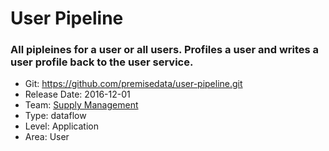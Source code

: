 # User Pipeline
### All pipleines for a user or all users. Profiles a user and writes a user profile back to the user service.
* Git: https://github.com/premisedata/user-pipeline.git
* Release Date: 2016-12-01
* Team: [Supply Management](./../teams/supply.md)
* Type: dataflow
* Level: Application
* Area: User
